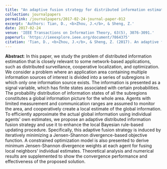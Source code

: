 ```yaml
---
title: "An adaptive fusion strategy for distributed information estimation over cooperative multi-agent networks"
collection: journalpapers
permalink: /journalpapers/2017-02-24-journal-paper-012
excerpt: 'Authors: Tian, D., <b>Zhou, J.</b>, & Sheng, Z.'
date: 2017-02-24
venue: 'IEEE Transactions on Information Theory, 63(5), 3076-3091.'
paperurl: 'https://ieeexplore.ieee.org/document/7864375'
citation: 'Tian, D., <b>Zhou, J.</b>, & Sheng, Z. (2017). An adaptive fusion strategy for distributed information estimation over cooperative multi-agent networks. IEEE Transactions on Information Theory, 63(5), 3076-3091.'
---
```


**Abstract**: In this paper, we study the problem of distributed information estimation that is closely relevant to some network-based applications, such as distributed surveillance, cooperative localization, and optimization. We consider a problem where an application area containing multiple information sources of interest is divided into a series of subregions in which only one information source exists. The information is presented as a signal variable, which has finite states associated with certain probabilities. The probability distribution of information states of all the subregions constitutes a global information picture for the whole area. Agents with limited measurement and communication ranges are assumed to monitor the area, and cooperatively create a local estimate of the global information. To efficiently approximate the actual global information using individual agents' own estimates, we propose an adaptive distributed information fusion strategy and use it to enhance the local Bayesian rule-based updating procedure. Specifically, this adaptive fusion strategy is induced by iteratively minimizing a Jensen-Shannon divergence-based objective function. A constrained optimization model is also presented to derive minimum Jensen-Shannon divergence weights at each agent for fusing local neighbors' individual estimates. Theoretical analysis and numerical results are supplemented to show the convergence performance and effectiveness of the proposed solution.

